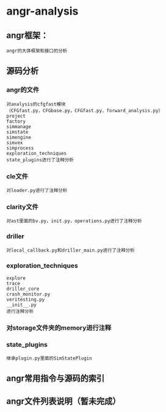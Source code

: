 # angr-analysis
## angr框架：
	angr的大体框架和接口的分析

## 源码分析

### angr的文件

	对analysis的cfgfast模块
	（CFGfast.py，CFGbase.py，CFGfast.py，forward_analysis.py）
	project
	factory
	simmanage
	simstate
	simengine
	simvex
	simprocess
	exploration_techniques
	state_plugins进行了注释分析

### cle文件
	
	对loader.py进行了注释分析

### clarity文件
	对ast里面的bv.py，init.py，operations.py进行了注释分析 

### driller
	对local_callback.py和driller_main.py进行了注释分析

### exploration_techniques
	explore
	trace
	driller_core
	crash_monitor.py
	veritesting.py
	__init__.py
	进行注释分析

### 对storage文件夹的memory进行注释

### state_plugins
 
	继承plugin.py里面的SimStatePlugin

## angr常用指令与源码的索引

## angr文件列表说明（暂未完成）